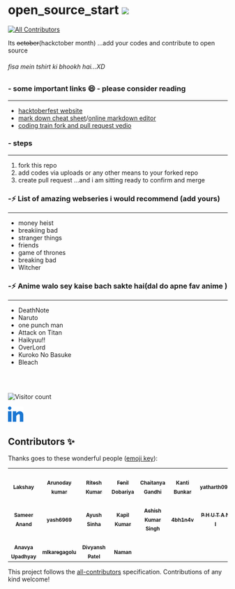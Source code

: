 # open_source_start <img src="https://media.giphy.com/media/dxn6fRlTIShoeBr69N/giphy.gif" width="30">
<!-- ALL-CONTRIBUTORS-BADGE:START - Do not remove or modify this section -->
[![All Contributors](https://img.shields.io/badge/all_contributors-18-orange.svg?style=flat-square)](#contributors)
<!-- ALL-CONTRIBUTORS-BADGE:END -->
Its ~~october~~(hackctober month) ...add your codes and contribute to open source 

###### *fisa mein tshirt ki bhookh hai...XD*

### - some important links 😄 - please consider reading
---
- [hacktoberfest website](https://hacktoberfest.digitalocean.com/)
- [mark down cheat sheet](https://www.markdownguide.org/cheat-sheet/)/[online markdown editor](https://dillinger.io/)
- [coding train fork and pull request vedio](https://www.youtube.com/watch?v=_NrSWLQsDL4&ab_channel=TheCodingTrain)


### - steps
---
1. fork this repo
2. add codes via uploads or any other means to your forked repo
3. create pull request ...and i am sitting ready to confirm and merge

### -⚡ List of amazing webseries i would recommend (add yours)
---
- money heist
- breakiing bad
- stranger things
- friends
- game of thrones 
- breaking bad
- Witcher
### -⚡ Anime walo sey kaise bach sakte hai(dal do apne fav anime )
---
- DeathNote
- Naruto
- one punch man
- Attack on Titan
- Haikyuu!!
- OverLord
- Kuroko No Basuke 
- Bleach


<br/>
<br/>


![Visitor count](https://visitor-badge.laobi.icu/badge?page_id=nirala69.open_source_start)


    
<p align="center">
    
   <a href="https://www.linkedin.com/in/arunoday-kumar-3a2b37193" alt="Linkedin"><img width="35px" src="linkedin.png"></a>
    
</p>



## Contributors ✨

Thanks goes to these wonderful people ([emoji key](https://allcontributors.org/docs/en/emoji-key)):

<!-- ALL-CONTRIBUTORS-LIST:START - Do not remove or modify this section -->
<!-- prettier-ignore-start -->
<!-- markdownlint-disable -->
<table>
  <tr>
    <td align="center"><a href="https://lakshaybaweja.netlify.app/"><img src="https://avatars.githubusercontent.com/u/44081281?v=4" width="100px;" alt=""/><br /><sub><b>Lakshay</b></sub></a></td>
    <td align="center"><a href="https://github.com/nirala96"><img src="https://avatars.githubusercontent.com/u/56160052?v=4" width="100px;" alt=""/><br /><sub><b>Arunoday kumar</b></sub></a></td>
    <td align="center"><a href="https://github.com/Slowgeek"><img src="https://avatars.githubusercontent.com/u/64855593?v=4" width="100px;" alt=""/><br /><sub><b>Ritesh Kumar</b></sub></a></td>
    <td align="center"><a href="https://github.com/ifenil"><img src="https://avatars.githubusercontent.com/u/70626264?v=4" width="100px;" alt=""/><br /><sub><b>Fenil Dobariya</b></sub></a></td>
    <td align="center"><a href="https://github.com/chaitanyagandhi"><img src="https://avatars.githubusercontent.com/u/60167156?v=4" width="100px;" alt=""/><br /><sub><b>Chaitanya Gandhi</b></sub></a></td>
    <td align="center"><a href="https://github.com/kantibunkar"><img src="https://avatars.githubusercontent.com/u/73030996?v=4" width="100px;" alt=""/><br /><sub><b>Kanti Bunkar</b></sub></a></td>
    <td align="center"><a href="https://github.com/yatharth090"><img src="https://avatars.githubusercontent.com/u/54454145?v=4" width="100px;" alt=""/><br /><sub><b>yatharth090</b></sub></a></td>
  </tr>
  <tr>
    <td align="center"><a href="https://github.com/sameeranand12"><img src="https://avatars.githubusercontent.com/u/56514538?v=4" width="100px;" alt=""/><br /><sub><b>Sameer Anand</b></sub></a></td>
    <td align="center"><a href="https://github.com/yash6969"><img src="https://avatars.githubusercontent.com/u/56515264?v=4" width="100px;" alt=""/><br /><sub><b>yash6969</b></sub></a></td>
    <td align="center"><a href="https://www.instagram.com/picturehaha_/?hl=en"><img src="https://avatars.githubusercontent.com/u/54765074?v=4" width="100px;" alt=""/><br /><sub><b>Ayush Sinha</b></sub></a></td>
    <td align="center"><a href="https://github.com/kapilkumar2001"><img src="https://avatars.githubusercontent.com/u/56160115?v=4" width="100px;" alt=""/><br /><sub><b>Kapil Kumar</b></sub></a></td>
    <td align="center"><a href="https://github.com/AshishSingh2001"><img src="https://avatars.githubusercontent.com/u/51014196?v=4" width="100px;" alt=""/><br /><sub><b>Ashish Kumar Singh</b></sub></a></td>
    <td align="center"><a href="https://github.com/4bh1n4v"><img src="https://avatars.githubusercontent.com/u/54211410?v=4" width="100px;" alt=""/><br /><sub><b>4bh1n4v</b></sub></a></td>
    <td align="center"><a href="https://github.com/PHUTANI"><img src="https://avatars.githubusercontent.com/u/67304438?v=4" width="100px;" alt=""/><br /><sub><b>P H U T A N I</b></sub></a></td>
  </tr>
  <tr>
    <td align="center"><a href="https://github.com/anavyaupadhyay"><img src="https://avatars.githubusercontent.com/u/56159215?v=4" width="100px;" alt=""/><br /><sub><b>Anavya Upadhyay</b></sub></a></td>
    <td align="center"><a href="https://github.com/mlkaregagolu"><img src="https://avatars.githubusercontent.com/u/72184826?v=4" width="100px;" alt=""/><br /><sub><b>mlkaregagolu</b></sub></a></td>
    <td align="center"><a href="https://github.com/divyansh1004"><img src="https://avatars.githubusercontent.com/u/56514855?v=4" width="100px;" alt=""/><br /><sub><b>Divyansh Patel</b></sub></a></td>
    <td align="center"><a href="https://naman-kalra.netlify.app/"><img src="https://avatars.githubusercontent.com/u/63748249?v=4" width="100px;" alt=""/><br /><sub><b>Naman</b></sub></a></td>
  </tr>
</table>

<!-- markdownlint-restore -->
<!-- prettier-ignore-end -->

<!-- ALL-CONTRIBUTORS-LIST:END -->

This project follows the [all-contributors](https://github.com/all-contributors/all-contributors) specification. Contributions of any kind welcome!